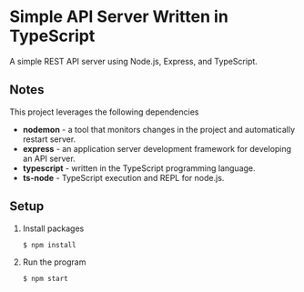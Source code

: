 # Simple API Server Written in TypeScript

A simple REST API server using Node.js, Express, and TypeScript.

## Notes

This project leverages the following dependencies

* **nodemon** - a tool that monitors changes in the project and automatically restart server.
* **express** - an application server development framework for developing an API server.
* **typescript** - written in the TypeScript programming language.
* **ts-node** - TypeScript execution and REPL for node.js.

## Setup

1. Install packages

   ```bash
   $ npm install
   ```

1. Run the program

   ```bash
   $ npm start
   ```
